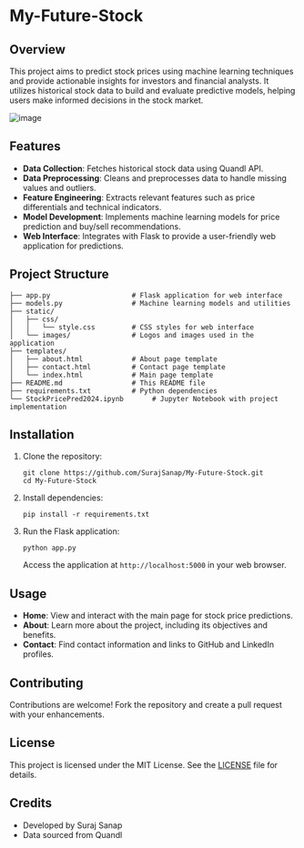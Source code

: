# My-Future-Stock

## Overview
This project aims to predict stock prices using machine learning techniques and provide actionable insights for investors and financial analysts. It utilizes historical stock data to build and evaluate predictive models, helping users make informed decisions in the stock market.

![image](https://github.com/user-attachments/assets/898cb037-54e8-4009-97fe-c987ff18fe3b)


## Features
- **Data Collection**: Fetches historical stock data using Quandl API.
- **Data Preprocessing**: Cleans and preprocesses data to handle missing values and outliers.
- **Feature Engineering**: Extracts relevant features such as price differentials and technical indicators.
- **Model Development**: Implements machine learning models for price prediction and buy/sell recommendations.
- **Web Interface**: Integrates with Flask to provide a user-friendly web application for predictions.

## Project Structure
```
├── app.py                    # Flask application for web interface
├── models.py                 # Machine learning models and utilities
├── static/
│   ├── css/
│   │   └── style.css         # CSS styles for web interface
│   └── images/               # Logos and images used in the application
├── templates/
│   ├── about.html            # About page template
│   ├── contact.html          # Contact page template
│   └── index.html            # Main page template
├── README.md                 # This README file
├── requirements.txt          # Python dependencies
└── StockPricePred2024.ipynb       # Jupyter Notebook with project implementation
```

## Installation
1. Clone the repository:
   ```
   git clone https://github.com/SurajSanap/My-Future-Stock.git
   cd My-Future-Stock
   ```
   
2. Install dependencies:
   ```
   pip install -r requirements.txt
   ```
   
3. Run the Flask application:
   ```
   python app.py
   ```
   Access the application at `http://localhost:5000` in your web browser.

## Usage
- **Home**: View and interact with the main page for stock price predictions.
- **About**: Learn more about the project, including its objectives and benefits.
- **Contact**: Find contact information and links to GitHub and LinkedIn profiles.

## Contributing
Contributions are welcome! Fork the repository and create a pull request with your enhancements.

## License
This project is licensed under the MIT License. See the [LICENSE](LICENSE) file for details.

## Credits
- Developed by Suraj Sanap
- Data sourced from Quandl 
